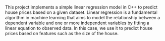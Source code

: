 This project implements a simple linear regression model in C++ to predict house prices based on a given dataset. 
Linear regression is a fundamental algorithm in machine learning that aims to model the relationship between a dependent variable and one or more independent variables by fitting a linear equation to observed data. 
In this case, we use it to predict house prices based on features such as the size of the house.
